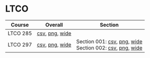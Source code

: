 # LTCO

| Course | Overall | Section |
| ------ | ------- | ------- |
| LTCO 285 | [csv](https://github.com/UCSD-Historical-Enrollment-Data/2023Fall/blob/main/overall/LTCO%20285.csv), [png](https://raw.githubusercontent.com/UCSD-Historical-Enrollment-Data/2023Fall/main/plot_overall/LTCO%20285.png), [wide](https://raw.githubusercontent.com/UCSD-Historical-Enrollment-Data/2023Fall/main/plot_overall_wide/LTCO%20285.png) |  |
| LTCO 297 | [csv](https://github.com/UCSD-Historical-Enrollment-Data/2023Fall/blob/main/overall/LTCO%20297.csv), [png](https://raw.githubusercontent.com/UCSD-Historical-Enrollment-Data/2023Fall/main/plot_overall/LTCO%20297.png), [wide](https://raw.githubusercontent.com/UCSD-Historical-Enrollment-Data/2023Fall/main/plot_overall_wide/LTCO%20297.png) | Section 001: [csv](https://github.com/UCSD-Historical-Enrollment-Data/2023Fall/blob/main/section/LTCO%20297_001.csv), [png](https://raw.githubusercontent.com/UCSD-Historical-Enrollment-Data/2023Fall/main/plot_section/LTCO%20297_001.png), [wide](https://raw.githubusercontent.com/UCSD-Historical-Enrollment-Data/2023Fall/main/plot_section_wide/LTCO%20297_001.png)<br>Section 002: [csv](https://github.com/UCSD-Historical-Enrollment-Data/2023Fall/blob/main/section/LTCO%20297_002.csv), [png](https://raw.githubusercontent.com/UCSD-Historical-Enrollment-Data/2023Fall/main/plot_section/LTCO%20297_002.png), [wide](https://raw.githubusercontent.com/UCSD-Historical-Enrollment-Data/2023Fall/main/plot_section_wide/LTCO%20297_002.png) |
